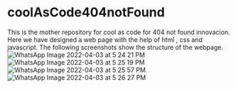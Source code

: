 # coolAsCode404notFound
This is the mother repository for cool as code for 404 not found innovacion.
Here we have designed a web page with the help of html , css and javascript. The following screenshots show the structure of the webpage.
![WhatsApp Image 2022-04-03 at 5 24 21 PM](https://user-images.githubusercontent.com/98635795/161427173-57e69afe-7437-427e-a13e-a8476a46ba6b.jpeg)
![WhatsApp Image 2022-04-03 at 5 25 19 PM](https://user-images.githubusercontent.com/98635795/161427176-866622ec-72a9-4fd7-9fee-7210a719e9cc.jpeg)
![WhatsApp Image 2022-04-03 at 5 25 57 PM](https://user-images.githubusercontent.com/98635795/161427179-7b91e9c9-a4dd-48f6-8d3b-47568325ea9d.jpeg)
![WhatsApp Image 2022-04-03 at 5 26 27 PM](https://user-images.githubusercontent.com/98635795/161427181-7feb6ed9-2732-4568-ad0f-aa27ea762c3e.jpeg)
